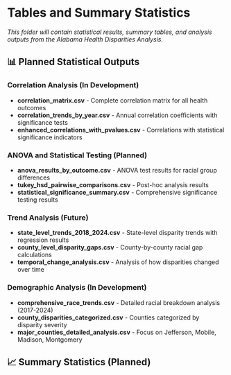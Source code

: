 # Tables and Summary Statistics

*This folder will contain statistical results, summary tables, and analysis outputs from the Alabama Health Disparities Analysis.*

## 📊 Planned Statistical Outputs

### Correlation Analysis (In Development)
- **correlation_matrix.csv** - Complete correlation matrix for all health outcomes
- **correlation_trends_by_year.csv** - Annual correlation coefficients with significance tests
- **enhanced_correlations_with_pvalues.csv** - Correlations with statistical significance indicators

### ANOVA and Statistical Testing (Planned)
- **anova_results_by_outcome.csv** - ANOVA test results for racial group differences
- **tukey_hsd_pairwise_comparisons.csv** - Post-hoc analysis results
- **statistical_significance_summary.csv** - Comprehensive significance testing results

### Trend Analysis (Future)
- **state_level_trends_2018_2024.csv** - State-level disparity trends with regression results
- **county_level_disparity_gaps.csv** - County-by-county racial gap calculations
- **temporal_change_analysis.csv** - Analysis of how disparities changed over time

### Demographic Analysis (In Development)
- **comprehensive_race_trends.csv** - Detailed racial breakdown analysis (2017-2024)
- **county_disparities_categorized.csv** - Counties categorized by disparity severity
- **major_counties_detailed_analysis.csv** - Focus on Jefferson, Mobile, Madison, Montgomery

## 📈 Summary Statistics (Planned)

